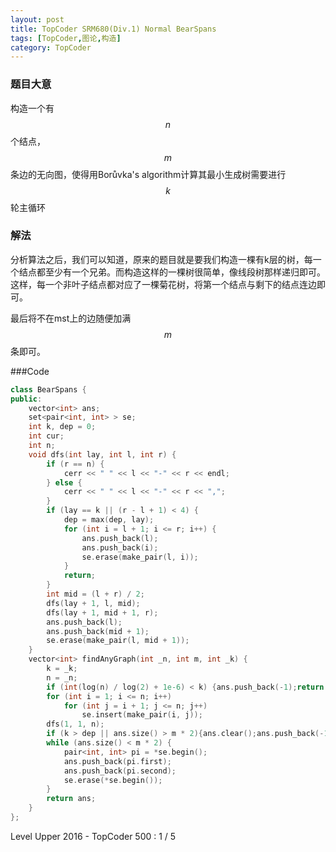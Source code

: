 ```yaml
---
layout: post
title: TopCoder SRM680(Div.1) Normal BearSpans
tags: [TopCoder,图论,构造]
category: TopCoder
---
```

### 题目大意

构造一个有$$n$$个结点，$$m$$条边的无向图，使得用Borůvka's algorithm计算其最小生成树需要进行$$k$$轮主循环

### 解法

分析算法之后，我们可以知道，原来的题目就是要我们构造一棵有k层的树，每一个结点都至少有一个兄弟。而构造这样的一棵树很简单，像线段树那样递归即可。这样，每一个非叶子结点都对应了一棵菊花树，将第一个结点与剩下的结点连边即可。

最后将不在mst上的边随便加满$$m$$条即可。

###Code

```cpp
class BearSpans {
public:
	vector<int> ans;
	set<pair<int, int> > se;
	int k, dep = 0;
	int cur;
	int n;
	void dfs(int lay, int l, int r) {
		if (r == n) {
			cerr << " " << l << "-" << r << endl; 
		} else {
			cerr << " " << l << "-" << r << ",";
		}
		if (lay == k || (r - l + 1) < 4) {
			dep = max(dep, lay);
			for (int i = l + 1; i <= r; i++) {
				ans.push_back(l);
				ans.push_back(i);
				se.erase(make_pair(l, i));
			}
			return;
		}
		int mid = (l + r) / 2;
		dfs(lay + 1, l, mid);
		dfs(lay + 1, mid + 1, r);
		ans.push_back(l);
		ans.push_back(mid + 1);
		se.erase(make_pair(l, mid + 1));
	}
	vector<int> findAnyGraph(int _n, int m, int _k) {
		k = _k;
		n = _n;
		if (int(log(n) / log(2) + 1e-6) < k) {ans.push_back(-1);return ans;}
		for (int i = 1; i <= n; i++)
			for (int j = i + 1; j <= n; j++)
				se.insert(make_pair(i, j));
		dfs(1, 1, n);
		if (k > dep || ans.size() > m * 2){ans.clear();ans.push_back(-1);return ans;}
		while (ans.size() < m * 2) {
			pair<int, int> pi = *se.begin();
			ans.push_back(pi.first);
		   	ans.push_back(pi.second);
			se.erase(*se.begin());
		}
		return ans;
	}
};
```

Level Upper 2016 - TopCoder 500 : 1 / 5
